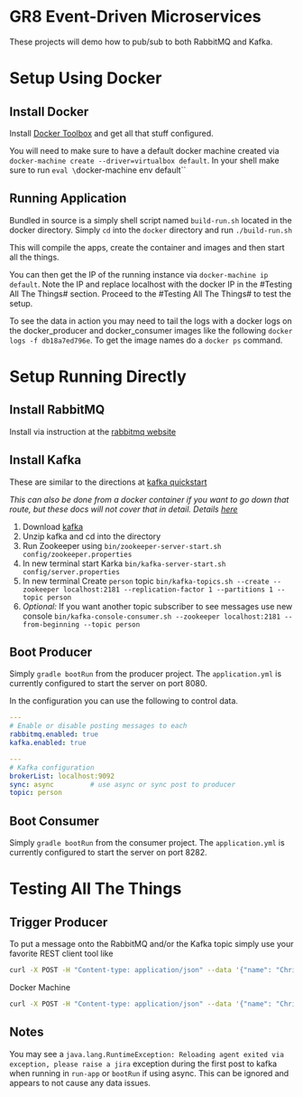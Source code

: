 GR8 Event-Driven Microservices
=======

These projects will demo how to pub/sub to both RabbitMQ and Kafka.

Setup Using Docker
=====

Install Docker
-----
Install [Docker Toolbox](https://docs.docker.com/mac/step_one/) and get all that stuff configured.

You will need to make sure to have a default docker machine created via `docker-machine create --driver=virtualbox default`.  In your shell make sure to run `eval \`docker-machine env default\``

Running Application
----
Bundled in source is a simply shell script named `build-run.sh` located in the docker directory.  Simply `cd` into the `docker` directory and run `./build-run.sh`

This will compile the apps, create the container and images and then start all the things.

You can then get the IP of the running instance via `docker-machine ip default`.  Note the IP and replace localhost with the docker IP in the #Testing All The Things# section.  Proceed to the #Testing All The Things# to test the setup. 

To see the data in action you may need to tail the logs with a docker logs on the docker_producer and docker_consumer images like the following `docker logs -f db18a7ed796e`.  To get the image names do a `docker ps` command.

Setup Running Directly
=====

Install RabbitMQ
---
Install via instruction at the [rabbitmq website](https://www.rabbitmq.com/install-standalone-mac.html)

Install Kafka
---
These are similar to the directions at [kafka quickstart](http://kafka.apache.org/documentation.html#quickstart)

_This can also be done from a docker container if you want to go down that route, but these docs will not cover that in detail. Details [here](https://github.com/wurstmeister/kafka-docker)_

1. Download [kafka](https://www.apache.org/dyn/closer.cgi?path=/kafka/0.9.0.0/kafka_2.11-0.9.0.0.tgz)
2. Unzip kafka and cd into the directory
3. Run Zookeeper using `bin/zookeeper-server-start.sh config/zookeeper.properties`
4. In new terminal start Karka `bin/kafka-server-start.sh config/server.properties`
5. In new terminal Create `person` topic `bin/kafka-topics.sh --create --zookeeper localhost:2181 --replication-factor 1 --partitions 1 --topic person`
6. _Optional:_ If you want another topic subscriber to see messages use new console `bin/kafka-console-consumer.sh --zookeeper localhost:2181 --from-beginning --topic person`

Boot Producer
----
Simply `gradle bootRun` from the producer project.   The `application.yml` is currently configured to start the server on port 8080.

In the configuration you can use the following to control data.

``` yaml
---
# Enable or disable posting messages to each
rabbitmq.enabled: true
kafka.enabled: true

---
# Kafka configuration
brokerList: localhost:9092
sync: async         # use async or sync post to producer
topic: person
```

Boot Consumer
---
Simply `gradle bootRun` from the consumer project.  The `application.yml` is currently configured to start the server on port 8282.



Testing All The Things
======

Trigger Producer
---
To put a message onto the RabbitMQ and/or the Kafka topic simply use your favorite REST client tool like

```bash
curl -X POST -H "Content-type: application/json" --data '{"name": "Christian"}' http://localhost:8080/person
```

Docker Machine
```bash
curl -X POST -H "Content-type: application/json" --data '{"name": "Christian"}' http://192.168.99.100:8080/person
```

Notes
---
You may see a `java.lang.RuntimeException: Reloading agent exited via exception, please raise a jira` exception during the first post to kafka when running in `run-app` or `bootRun` if using async.  This can be ignored and appears to not cause any data issues.